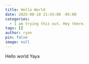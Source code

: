 ```yaml
---
title: Hello World
date: 2025-08-10 21:43:00 -05:00
categories:
  - I am trying this out. Hey there.
tags: []
author: ryan
pin: false
image: null
---
```

Hello world Yaya
